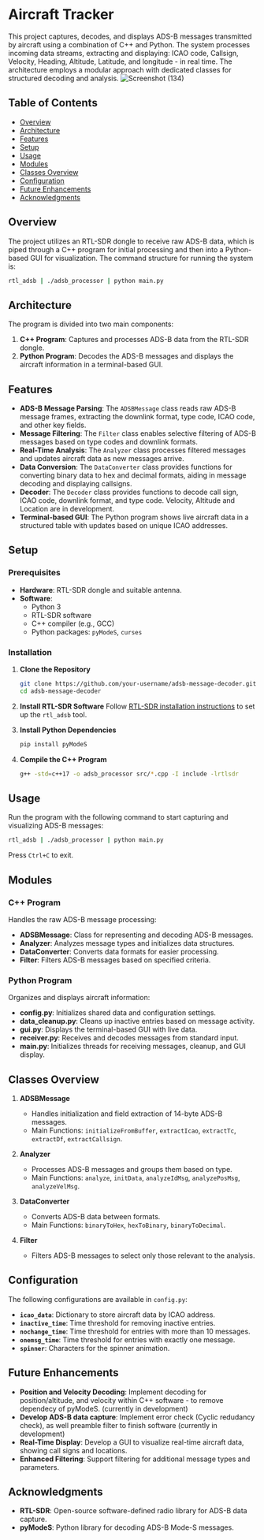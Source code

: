 # Aircraft Tracker

This project captures, decodes, and displays ADS-B messages transmitted by aircraft using a combination of C++ and Python. The system processes incoming data streams, extracting and displaying: ICAO code, Callsign, Velocity, Heading, Altitude, Latitude, and longitude - in real time. The architecture employs a modular approach with dedicated classes for structured decoding and analysis.
![Screenshot (134)](https://github.com/user-attachments/assets/d82f1b27-c17f-44e0-8b2b-c27009e60fa3)

## Table of Contents
- [Overview](#overview)
- [Architecture](#architecture)
- [Features](#features)
- [Setup](#setup)
- [Usage](#usage)
- [Modules](#modules)
- [Classes Overview](#classes-overview)
- [Configuration](#configuration)
- [Future Enhancements](#future-enhancements)
- [Acknowledgments](#acknowledgments)

## Overview
The project utilizes an RTL-SDR dongle to receive raw ADS-B data, which is piped through a C++ program for initial processing and then into a Python-based GUI for visualization. The command structure for running the system is:

```bash
rtl_adsb | ./adsb_processor | python main.py
```

## Architecture
The program is divided into two main components:

1. **C++ Program**: Captures and processes ADS-B data from the RTL-SDR dongle.
2. **Python Program**: Decodes the ADS-B messages and displays the aircraft information in a terminal-based GUI.

## Features
- **ADS-B Message Parsing**: The `ADSBMessage` class reads raw ADS-B message frames, extracting the downlink format, type code, ICAO code, and other key fields.
- **Message Filtering**: The `Filter` class enables selective filtering of ADS-B messages based on type codes and downlink formats.
- **Real-Time Analysis**: The `Analyzer` class processes filtered messages and updates aircraft data as new messages arrive.
- **Data Conversion**: The `DataConverter` class provides functions for converting binary data to hex and decimal formats, aiding in message decoding and displaying callsigns.
- **Decoder**: The `Decoder` class provides functions to decode call sign, ICAO code, downlink format, and type code. Velocity, Altitude and Location are in development.
- **Terminal-based GUI**: The Python program shows live aircraft data in a structured table with updates based on unique ICAO addresses.

## Setup
### Prerequisites
- **Hardware**: RTL-SDR dongle and suitable antenna.
- **Software**: 
  - Python 3
  - RTL-SDR software
  - C++ compiler (e.g., GCC)
  - Python packages: `pyModeS`, `curses`
  
### Installation

1. **Clone the Repository**
   ```bash
   git clone https://github.com/your-username/adsb-message-decoder.git
   cd adsb-message-decoder
   ```

2. **Install RTL-SDR Software**
   Follow [RTL-SDR installation instructions](https://osmocom.org/projects/rtl-sdr/wiki/Rtl-sdr) to set up the `rtl_adsb` tool.

3. **Install Python Dependencies**
   ```bash
   pip install pyModeS
   ```

4. **Compile the C++ Program**
   ```bash
   g++ -std=c++17 -o adsb_processor src/*.cpp -I include -lrtlsdr
   ```

## Usage
Run the program with the following command to start capturing and visualizing ADS-B messages:
```bash
rtl_adsb | ./adsb_processor | python main.py
```

Press `Ctrl+C` to exit.

## Modules
### C++ Program
Handles the raw ADS-B message processing:
- **ADSBMessage**: Class for representing and decoding ADS-B messages.
- **Analyzer**: Analyzes message types and initializes data structures.
- **DataConverter**: Converts data formats for easier processing.
- **Filter**: Filters ADS-B messages based on specified criteria.

### Python Program
Organizes and displays aircraft information:
- **config.py**: Initializes shared data and configuration settings.
- **data_cleanup.py**: Cleans up inactive entries based on message activity.
- **gui.py**: Displays the terminal-based GUI with live data.
- **receiver.py**: Receives and decodes messages from standard input.
- **main.py**: Initializes threads for receiving messages, cleanup, and GUI display.

## Classes Overview
1. **ADSBMessage**
   - Handles initialization and field extraction of 14-byte ADS-B messages.
   - Main Functions: `initializeFromBuffer`, `extractIcao`, `extractTc`, `extractDf`, `extractCallsign`.

2. **Analyzer**
   - Processes ADS-B messages and groups them based on type.
   - Main Functions: `analyze`, `initData`, `analyzeIdMsg`, `analyzePosMsg`, `analyzeVelMsg`.

3. **DataConverter**
   - Converts ADS-B data between formats.
   - Main Functions: `binaryToHex`, `hexToBinary`, `binaryToDecimal`.

4. **Filter**
   - Filters ADS-B messages to select only those relevant to the analysis.

## Configuration
The following configurations are available in `config.py`:
- **`icao_data`**: Dictionary to store aircraft data by ICAO address.
- **`inactive_time`**: Time threshold for removing inactive entries.
- **`nochange_time`**: Time threshold for entries with more than 10 messages.
- **`onemsg_time`**: Time threshold for entries with exactly one message.
- **`spinner`**: Characters for the spinner animation.

## Future Enhancements
- **Position and Velocity Decoding**: Implement decoding for position/altitude, and velocity within C++ software - to remove dependecy of pyModeS. (currently in development)
- **Develop ADS-B data capture**: Implement error check (Cyclic redudancy check), as well preamble filter to finish software (currently in development)
- **Real-Time Display**: Develop a GUI to visualize real-time aircraft data, showing call signs and locations.
- **Enhanced Filtering**: Support filtering for additional message types and parameters.

## Acknowledgments
- **RTL-SDR**: Open-source software-defined radio library for ADS-B data capture.
- **pyModeS**: Python library for decoding ADS-B Mode-S messages.
